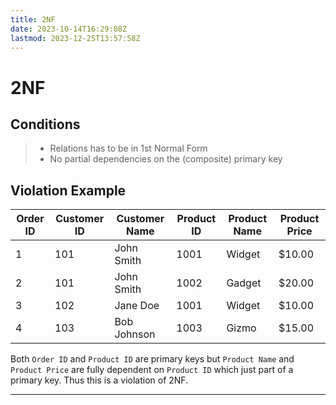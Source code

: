 ```yaml
---
title: 2NF
date: 2023-10-14T16:29:08Z
lastmod: 2023-12-25T13:57:58Z
---
```


# 2NF

## Conditions

> - Relations has to be in 1st Normal Form
> - No partial dependencies on the (composite) primary key

## Violation Example

|**Order ID**|Customer ID|Customer Name|**Product ID**|Product Name|Product Price|
| -| -----------| -------------| ----| ------------| -------------|
|1|101|John Smith|1001|Widget|$10.00|
|2|101|John Smith|1002|Gadget|$20.00|
|3|102|Jane Doe|1001|Widget|$10.00|
|4|103|Bob Johnson|1003|Gizmo|$15.00|

Both `Order ID` and `Product ID` are primary keys but `Product Name` and `Product Price` are fully dependent on `Product ID` which just part of a primary key. Thus this is a violation of 2NF.

---

